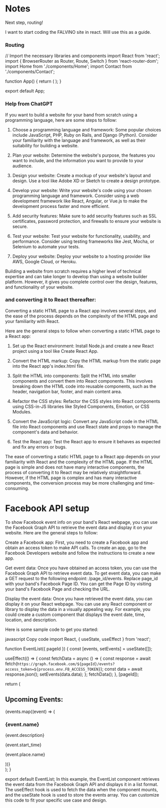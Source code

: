 # Notes

Next step, routing!

I want to start coding the FALVINO site in react. Will use this as a guide.

### Routing

// Import the necessary libraries and components
import React from 'react';
import { BrowserRouter as Router, Route, Switch } from 'react-router-dom';
import Home from './components/Home';
import Contact from './components/Contact';

function App() {
  return (
    <Router>
      <Switch>
        <Route exact path="/" component={Home} />
        <Route path="/contact" component={Contact} />
      </Switch>
    </Router>
  );
}

export default App;

### Help from ChatGPT
If you want to build a website for your band from scratch using a programming language, here are some steps to follow:

1. Choose a programming language and framework: Some popular choices include JavaScript, PHP, Ruby on Rails, and Django (Python). Consider your familiarity with the language and framework, as well as their suitability for building a website.

2. Plan your website: Determine the website's purpose, the features you want to include, and the information you want to provide to your audience.

3. Design your website: Create a mockup of your website's layout and design. Use a tool like Adobe XD or Sketch to create a design prototype.

4. Develop your website: Write your website's code using your chosen programming language and framework. Consider using a web development framework like React, Angular, or Vue.js to make the development process faster and more efficient.

5. Add security features: Make sure to add security features such as SSL certificates, password protection, and firewalls to ensure your website is secure.

6. Test your website: Test your website for functionality, usability, and performance. Consider using testing frameworks like Jest, Mocha, or Selenium to automate your tests.

7. Deploy your website: Deploy your website to a hosting provider like AWS, Google Cloud, or Heroku.

Building a website from scratch requires a higher level of technical expertise and can take longer to develop than using a website builder platform. However, it gives you complete control over the design, features, and functionality of your website.

### and converting it to React thereafter:

Converting a static HTML page to a React app involves several steps, and the ease of the process depends on the complexity of the HTML page and your familiarity with React.

Here are the general steps to follow when converting a static HTML page to a React app:

1. Set up the React environment: Install Node.js and create a new React project using a tool like Create React App.

2. Convert the HTML markup: Copy the HTML markup from the static page into the React app's index.html file.

3. Split the HTML into components: Split the HTML into smaller components and convert them into React components. This involves breaking down the HTML code into reusable components, such as the header, navigation bar, footer, and main content area.

4. Refactor the CSS styles: Refactor the CSS styles into React components using CSS-in-JS libraries like Styled Components, Emotion, or CSS Modules.

5. Convert the JavaScript logic: Convert any JavaScript code in the HTML file into React components and use React state and props to manage the component's data and behavior.

6. Test the React app: Test the React app to ensure it behaves as expected and fix any errors or bugs.

The ease of converting a static HTML page to a React app depends on your familiarity with React and the complexity of the HTML page. If the HTML page is simple and does not have many interactive components, the process of converting it to React may be relatively straightforward. However, if the HTML page is complex and has many interactive components, the conversion process may be more challenging and time-consuming.

# Facebook API setup

To show Facebook event info on your band's React webpage, you can use the Facebook Graph API to retrieve the event data and display it on your website. Here are the general steps to follow:

Create a Facebook app: First, you need to create a Facebook app and obtain an access token to make API calls. To create an app, go to the Facebook Developers website and follow the instructions to create a new app.

Get event data: Once you have obtained an access token, you can use the Facebook Graph API to retrieve event data. To get event data, you can make a GET request to the following endpoint: /page_id/events. Replace page_id with your band's Facebook Page ID. You can get the Page ID by visiting your band's Facebook Page and checking the URL.

Display the event data: Once you have retrieved the event data, you can display it on your React webpage. You can use any React component or library to display the data in a visually appealing way. For example, you could create a custom component that displays the event date, time, location, and description.

Here is some sample code to get you started:

javascript
Copy code
import React, { useState, useEffect } from 'react';

function EventList({ pageId }) {
  const [events, setEvents] = useState([]);

  useEffect(() => {
    const fetchData = async () => {
      const response = await fetch(`https://graph.facebook.com/${pageId}/events?access_token=${process.env.FB_ACCESS_TOKEN}`);
      const data = await response.json();
      setEvents(data.data);
    };
    fetchData();
  }, [pageId]);

  return (
    <div>
      <h2>Upcoming Events:</h2>
      {events.map((event) => (
        <div key={event.id}>
          <h3>{event.name}</h3>
          <p>{event.description}</p>
          <p>{event.start_time}</p>
          <p>{event.place.name}</p>
        </div>
      ))}
    </div>
  );
}

export default EventList;
In this example, the EventList component retrieves the event data from the Facebook Graph API and displays it in a list format. The useEffect hook is used to fetch the data when the component mounts, and the useState hook is used to store the events array. You can customize this code to fit your specific use case and design.